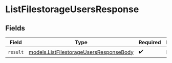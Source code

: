 # ListFilestorageUsersResponse


## Fields

| Field                                                                                    | Type                                                                                     | Required                                                                                 | Description                                                                              |
| ---------------------------------------------------------------------------------------- | ---------------------------------------------------------------------------------------- | ---------------------------------------------------------------------------------------- | ---------------------------------------------------------------------------------------- |
| `result`                                                                                 | [models.ListFilestorageUsersResponseBody](../models/listfilestorageusersresponsebody.md) | :heavy_check_mark:                                                                       | N/A                                                                                      |